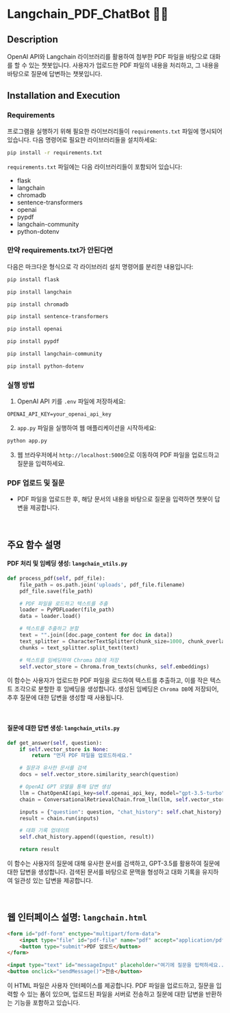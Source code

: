 # Langchain_PDF_ChatBot 📄🤖

## Description
OpenAI API와 Langchain 라이브러리를 활용하여 첨부한 PDF 파일을 바탕으로 대화를 할 수 있는 챗봇입니다. 사용자가 업로드한 PDF 파일의 내용을 처리하고, 그 내용을 바탕으로 질문에 답변하는 챗봇입니다.

## Installation and Execution

### Requirements
프로그램을 실행하기 위해 필요한 라이브러리들이 `requirements.txt` 파일에 명시되어 있습니다. 다음 명령어로 필요한 라이브러리들을 설치하세요:

```bash
pip install -r requirements.txt
```

`requirements.txt` 파일에는 다음 라이브러리들이 포함되어 있습니다:
- flask
- langchain
- chromadb
- sentence-transformers
- openai
- pypdf
- langchain-community
- python-dotenv

### 만약 requirements.txt가 안된다면
다음은 마크다운 형식으로 각 라이브러리 설치 명령어를 분리한 내용입니다:

```bash
pip install flask
```

```bash
pip install langchain
```

```bash
pip install chromadb
```

```bash
pip install sentence-transformers
```

```bash
pip install openai
```

```bash
pip install pypdf
```

```bash
pip install langchain-community
```

```bash
pip install python-dotenv
```


### 실행 방법
1. OpenAI API 키를 `.env` 파일에 저장하세요:
```
OPENAI_API_KEY=your_openai_api_key
```

2. `app.py` 파일을 실행하여 웹 애플리케이션을 시작하세요:
```bash
python app.py
```

3. 웹 브라우저에서 `http://localhost:5000`으로 이동하여 PDF 파일을 업로드하고 질문을 입력하세요.

### PDF 업로드 및 질문
- PDF 파일을 업로드한 후, 해당 문서의 내용을 바탕으로 질문을 입력하면 챗봇이 답변을 제공합니다.

<br>

## 주요 함수 설명

#### PDF 처리 및 임베딩 생성: `langchain_utils.py`
```python
def process_pdf(self, pdf_file):
    file_path = os.path.join('uploads', pdf_file.filename)
    pdf_file.save(file_path)

    # PDF 파일을 로드하고 텍스트를 추출
    loader = PyPDFLoader(file_path)
    data = loader.load()

    # 텍스트를 추출하고 분할
    text = "".join([doc.page_content for doc in data])
    text_splitter = CharacterTextSplitter(chunk_size=1000, chunk_overlap=200)
    chunks = text_splitter.split_text(text)

    # 텍스트를 임베딩하여 Chroma DB에 저장
    self.vector_store = Chroma.from_texts(chunks, self.embeddings)
```
이 함수는 사용자가 업로드한 PDF 파일을 로드하여 텍스트를 추출하고, 이를 작은 텍스트 조각으로 분할한 후 임베딩을 생성합니다. 생성된 임베딩은 `Chroma DB`에 저장되어, 추후 질문에 대한 답변을 생성할 때 사용됩니다.

<br>

#### 질문에 대한 답변 생성: `langchain_utils.py`
```python
def get_answer(self, question):
    if self.vector_store is None:
        return "먼저 PDF 파일을 업로드하세요."

    # 질문과 유사한 문서를 검색
    docs = self.vector_store.similarity_search(question)

    # OpenAI GPT 모델을 통해 답변 생성
    llm = ChatOpenAI(api_key=self.openai_api_key, model="gpt-3.5-turbo", temperature=0.1)
    chain = ConversationalRetrievalChain.from_llm(llm, self.vector_store.as_retriever())

    inputs = {"question": question, "chat_history": self.chat_history}
    result = chain.run(inputs)

    # 대화 기록 업데이트
    self.chat_history.append((question, result))

    return result
```
이 함수는 사용자의 질문에 대해 유사한 문서를 검색하고, GPT-3.5를 활용하여 질문에 대한 답변을 생성합니다. 검색된 문서를 바탕으로 문맥을 형성하고 대화 기록을 유지하여 일관성 있는 답변을 제공합니다.

<br>

## 웹 인터페이스 설명: `langchain.html`
```html
<form id="pdf-form" enctype="multipart/form-data">
    <input type="file" id="pdf-file" name="pdf" accept="application/pdf">
    <button type="submit">PDF 업로드</button>
</form>

<input type="text" id="messageInput" placeholder="여기에 질문을 입력하세요..." />
<button onclick="sendMessage()">전송</button>
```
이 HTML 파일은 사용자 인터페이스를 제공합니다. PDF 파일을 업로드하고, 질문을 입력할 수 있는 폼이 있으며, 업로드된 파일을 서버로 전송하고 질문에 대한 답변을 반환하는 기능을 포함하고 있습니다.

